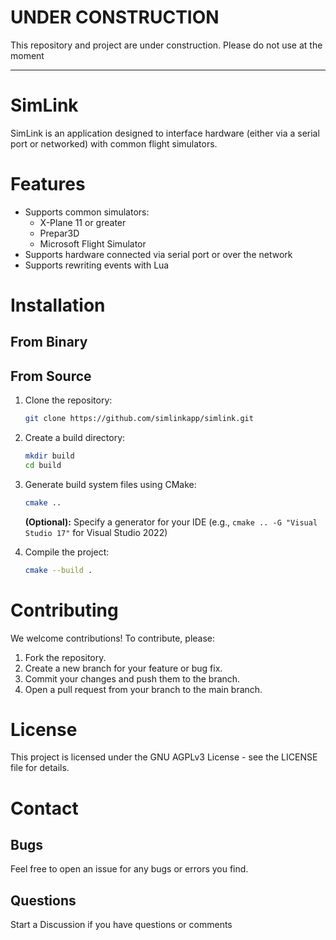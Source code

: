 # UNDER CONSTRUCTION

This repository and project are under construction. Please do not use at the moment

---

# SimLink

SimLink is an application designed to interface hardware (either via a serial port or networked) with common flight simulators.

# Features

- Supports common simulators:
    - X-Plane 11 or greater
    - Prepar3D
    - Microsoft Flight Simulator
- Supports hardware connected via serial port or over the network
- Supports rewriting events with Lua

# Installation

## From Binary

## From Source

1. Clone the repository:

   ```bash
   git clone https://github.com/simlinkapp/simlink.git
   ```
2. Create a build directory:

   ```bash
   mkdir build
   cd build
   ```
3. Generate build system files using CMake:

   ```bash
   cmake ..
   ```

   **(Optional):** Specify a generator for your IDE (e.g., `cmake .. -G "Visual Studio 17"` for Visual Studio 2022)

4. Compile the project:

   ```bash
   cmake --build .
   ```

# Contributing

We welcome contributions! To contribute, please:

1. Fork the repository.
2. Create a new branch for your feature or bug fix.
3. Commit your changes and push them to the branch.
4. Open a pull request from your branch to the main branch.

# License

This project is licensed under the GNU AGPLv3 License - see the LICENSE file for details.

# Contact

## Bugs

Feel free to open an issue for any bugs or errors you find.

## Questions

Start a Discussion if you have questions or comments


